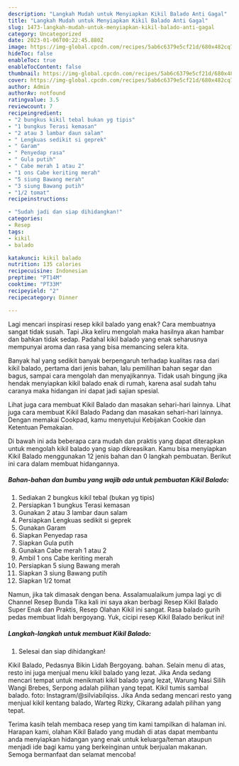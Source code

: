 ```yaml
---
description: "Langkah Mudah untuk Menyiapkan Kikil Balado Anti Gagal"
title: "Langkah Mudah untuk Menyiapkan Kikil Balado Anti Gagal"
slug: 1473-langkah-mudah-untuk-menyiapkan-kikil-balado-anti-gagal
category: Uncategorized
date: 2023-01-06T00:22:45.880Z
image: https://img-global.cpcdn.com/recipes/5ab6c6379e5cf21d/680x482cq70/kikil-balado-foto-resep-utama.jpg
hideToc: false
enableToc: true
enableTocContent: false
thumbnail: https://img-global.cpcdn.com/recipes/5ab6c6379e5cf21d/680x482cq70/kikil-balado-foto-resep-utama.jpg
cover: https://img-global.cpcdn.com/recipes/5ab6c6379e5cf21d/680x482cq70/kikil-balado-foto-resep-utama.jpg
author: Admin
authorAv: notfound
ratingvalue: 3.5
reviewcount: 7
recipeingredient:
- "2 bungkus kikil tebal bukan yg tipis"
- "1 bungkus Terasi kemasan"
- "2 atau 3 lambar daun salam"
- " Lengkuas sedikit si geprek"
- " Garam"
- " Penyedap rasa"
- " Gula putih"
- " Cabe merah 1 atau 2"
- "1 ons Cabe keriting merah"
- "5 siung Bawang merah"
- "3 siung Bawang putih"
- "1/2 tomat"
recipeinstructions:

- "Sudah jadi dan siap dihidangkan!"
categories:
- Resep
tags:
- kikil
- balado

katakunci: kikil balado 
nutrition: 135 calories
recipecuisine: Indonesian
preptime: "PT14M"
cooktime: "PT33M"
recipeyield: "2"
recipecategory: Dinner

---
```



Lagi mencari inspirasi resep kikil balado yang enak? Cara membuatnya sangat tidak susah. Tapi Jika keliru mengolah maka hasilnya akan hambar dan bahkan tidak sedap. Padahal kikil balado yang enak seharusnya mempunyai aroma dan rasa yang bisa memancing selera kita.


Banyak hal yang sedikit banyak berpengaruh terhadap kualitas rasa dari kikil balado, pertama dari jenis bahan, lalu pemilihan bahan segar dan bagus, sampai cara mengolah dan menyajikannya. Tidak usah bingung jika hendak menyiapkan kikil balado enak di rumah, karena asal sudah tahu caranya maka hidangan ini dapat jadi sajian spesial.

Lihat juga cara membuat Kikil Balado dan masakan sehari-hari lainnya. Lihat juga cara membuat Kikil Balado Padang dan masakan sehari-hari lainnya. Dengan memakai Cookpad, kamu menyetujui Kebijakan Cookie dan Ketentuan Pemakaian.


Di bawah ini ada beberapa cara mudah dan praktis yang dapat diterapkan untuk mengolah kikil balado yang siap dikreasikan. Kamu bisa menyiapkan Kikil Balado menggunakan 12 jenis bahan dan 0 langkah pembuatan. Berikut ini cara dalam membuat hidangannya.

<!--inarticleads1-->

##### Bahan-bahan dan bumbu yang wajib ada untuk pembuatan Kikil Balado:

1. Sediakan 2 bungkus kikil tebal (bukan yg tipis)
1. Persiapkan 1 bungkus Terasi kemasan
1. Gunakan 2 atau 3 lambar daun salam
1. Persiapkan  Lengkuas sedikit si geprek
1. Gunakan  Garam
1. Siapkan  Penyedap rasa
1. Siapkan  Gula putih
1. Gunakan  Cabe merah 1 atau 2
1. Ambil 1 ons Cabe keriting merah
1. Persiapkan 5 siung Bawang merah
1. Siapkan 3 siung Bawang putih
1. Siapkan 1/2 tomat


Namun, jika tak dimasak dengan bena. Assalamualaikum jumpa lagi yc di Channel Resep Bunda Tika kali ini saya akan berbagi Resep Kikil Balado Super Enak dan Praktis, Resep Olahan Kikil ini sangat. Rasa balado gurih pedas membuat lidah bergoyang. Yuk, cicipi resep Kikil Balado berikut ini! 

<!--inarticleads2-->

##### Langkah-langkah untuk membuat Kikil Balado:


1. Selesai dan siap dihidangkan!

Kikil Balado, Pedasnya Bikin Lidah Bergoyang. bahan. Selain menu di atas, resto ini juga menjual menu kikil balado yang lezat. Jika Anda sedang mencari tempat untuk menikmati kikil balado yang lezat, Warung Nasi Silih Wangi Brebes, Serpong adalah pilihan yang tepat. Kikil tumis sambal balado. foto: Instagram/@silviabilqiss. Jika Anda sedang mencari resto yang menjual kikil kentang balado, Warteg Rizky, Cikarang adalah pilihan yang tepat. 

Terima kasih telah membaca resep yang tim kami tampilkan di halaman ini. Harapan kami, olahan Kikil Balado yang mudah di atas dapat membantu anda menyiapkan hidangan yang enak untuk keluarga/teman ataupun menjadi ide bagi kamu yang berkeinginan untuk berjualan makanan. Semoga bermanfaat dan selamat mencoba!
